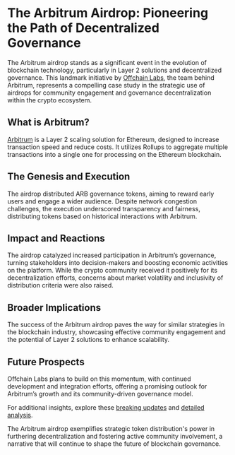 # The Arbitrum Airdrop: Pioneering the Path of Decentralized Governance

The Arbitrum airdrop stands as a significant event in the evolution of blockchain technology, particularly in Layer 2 solutions and decentralized governance. This landmark initiative by [Offchain Labs](https://offchainlabs.com/), the team behind Arbitrum, represents a compelling case study in the strategic use of airdrops for community engagement and governance decentralization within the crypto ecosystem.

## What is Arbitrum?

[Arbitrum](https://arbitrum.io/) is a Layer 2 scaling solution for Ethereum, designed to increase transaction speed and reduce costs. It utilizes Rollups to aggregate multiple transactions into a single one for processing on the Ethereum blockchain.

## The Genesis and Execution

The airdrop distributed ARB governance tokens, aiming to reward early users and engage a wider audience. Despite network congestion challenges, the execution underscored transparency and fairness, distributing tokens based on historical interactions with Arbitrum.

## Impact and Reactions

The airdrop catalyzed increased participation in Arbitrum’s governance, turning stakeholders into decision-makers and boosting economic activities on the platform. While the crypto community received it positively for its decentralization efforts, concerns about market volatility and inclusivity of distribution criteria were also raised.

## Broader Implications

The success of the Arbitrum airdrop paves the way for similar strategies in the blockchain industry, showcasing effective community engagement and the potential of Layer 2 solutions to enhance scalability. 

## Future Prospects

Offchain Labs plans to build on this momentum, with continued development and integration efforts, offering a promising outlook for Arbitrum’s growth and its community-driven governance model.

For additional insights, explore these [breaking updates](https://cointelegraph.com/tags/arbitrum-airdrop) and [detailed analysis](https://www.coindesk.com/learn/arbitrum-airdrop-analysis/). 

The Arbitrum airdrop exemplifies strategic token distribution's power in furthering decentralization and fostering active community involvement, a narrative that will continue to shape the future of blockchain governance.